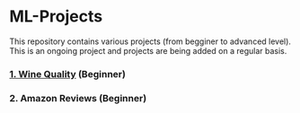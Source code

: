 # ML-Projects

This repository contains various projects (from begginer to advanced level). This is an ongoing project and projects are being added on a regular basis.

### [1. Wine Quality](https://github.com/bzkarimi/ML-Projects/tree/main/wine-quality) (Beginner)

### 2. Amazon Reviews (Beginner)
